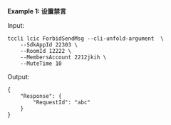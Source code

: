 **Example 1: 设置禁言**



Input: 

```
tccli lcic ForbidSendMsg --cli-unfold-argument  \
    --SdkAppId 22303 \
    --RoomId 12222 \
    --MembersAccount 2212jkih \
    --MuteTime 10
```

Output: 
```
{
    "Response": {
        "RequestId": "abc"
    }
}
```

